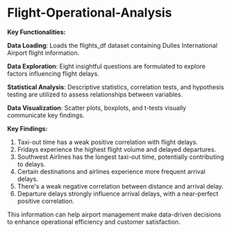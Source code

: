 # Flight-Operational-Analysis

**Key Functionalities:**

**Data Loading**: Loads the flights_df dataset containing Dulles International Airport flight information.

**Data Exploration**: Eight insightful questions are formulated to explore factors influencing flight delays.

**Statistical Analysis**: Descriptive statistics, correlation tests, and hypothesis testing are utilized to assess relationships between variables.

**Data Visualization**: Scatter plots, boxplots, and t-tests visually communicate key findings.

**Key Findings:**

1. Taxi-out time has a weak positive correlation with flight delays.
2. Fridays experience the highest flight volume and delayed departures.
3. Southwest Airlines has the longest taxi-out time, potentially contributing to delays.
4. Certain destinations and airlines experience more frequent arrival delays.
5. There's a weak negative correlation between distance and arrival delay.
6. Departure delays strongly influence arrival delays, with a near-perfect positive correlation.

This information can help airport management make data-driven decisions to enhance operational efficiency and customer satisfaction.

